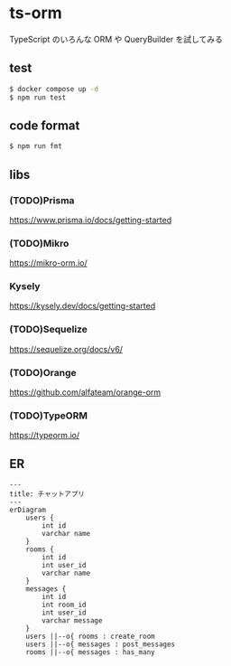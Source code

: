 # ts-orm
TypeScript のいろんな ORM や QueryBuilder を試してみる

## test
```bash
$ docker compose up -d
$ npm run test
```

## code format
```bash
$ npm run fmt
```

## libs
### (TODO)Prisma
https://www.prisma.io/docs/getting-started

### (TODO)Mikro
https://mikro-orm.io/

### Kysely
https://kysely.dev/docs/getting-started

### (TODO)Sequelize
https://sequelize.org/docs/v6/

### (TODO)Orange
https://github.com/alfateam/orange-orm

### (TODO)TypeORM
https://typeorm.io/

## ER
```mermaid
---
title: チャットアプリ
---
erDiagram
    users {
        int id
        varchar name
    }
    rooms {
        int id
        int user_id
        varchar name
    }
    messages {
        int id
        int room_id
        int user_id
        varchar message
    }
    users ||--o{ rooms : create_room
    users ||--o{ messages : post_messages
    rooms ||--o{ messages : has_many
```

